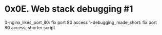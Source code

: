 # 0x0E. Web stack debugging #1

0-nginx_likes_port_80: fix port 80 access
1-debugging_made_short: fix port 80 access, shorter script
